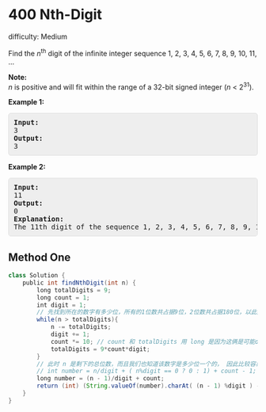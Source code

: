# 400 Nth-Digit 
 
difficulty: Medium 
 
<style>
        section pre{
          background-color: #eee;
          border: 1px solid #ddd;
          padding:10px;
          border-radius: 5px;
        }
      </style>
<section>
<div><p>Find the <i>n</i><sup>th</sup> digit of the infinite integer sequence 1, 2, 3, 4, 5, 6, 7, 8, 9, 10, 11, ... </p>
<p><b>Note:</b><br>
<i>n</i> is positive and will fit within the range of a 32-bit signed integer (<i>n</i> &lt; 2<sup>31</sup>).
</p>
<p><b>Example 1:</b>
</p><pre><b>Input:</b>
3
<b>Output:</b>
3
</pre>
<p></p>
<p><b>Example 2:</b>
</p><pre><b>Input:</b>
11
<b>Output:</b>
0
<b>Explanation:</b>
The 11th digit of the sequence 1, 2, 3, 4, 5, 6, 7, 8, 9, 10, 11, ... is a 0, which is part of the number 10.
</pre>
<p></p></div></section>
 
 ## Method One 
 
``` Java
class Solution {
    public int findNthDigit(int n) {
        long totalDigits = 9;
        long count = 1; 
        int digit = 1;
        // 先找到所在的数字有多少位，所有的1位数共占据9位，2位数共占据180位，以此类推
        while(n > totalDigits){
            n -= totalDigits;
            digit += 1;
            count *= 10; // count 和 totalDigits 用 long 是因为这俩是可能overflow的
            totalDigits = 9*count*digit;
        }
        // 此时 n 是剩下的总位数，而且我们也知道该数字是多少位一个的， 因此比较容易推算是哪个数字了
        // int number = n/digit + ( n%digit == 0 ? 0 : 1) + count - 1;
        long number = (n - 1)/digit + count;
        return (int) (String.valueOf(number).charAt( (n - 1) %digit ) -'0');
    }
}
​
​
​
```